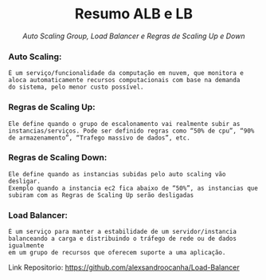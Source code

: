 <h1 align="center">Resumo ALB e LB</h1>
<p align="center"> <i>Auto Scaling Group, Load Balancer e Regras de Scaling Up e Down</i></p>

### **Auto Scaling:**
```
É um serviço/funcionalidade da computação em nuvem, que monitora e
aloca automaticamente recursos computacionais com base na demanda
do sistema, pelo menor custo possível. 
```

### **Regras de Scaling Up:** 
```
Ele define quando o grupo de escalonamento vai realmente subir as
instancias/serviços. Pode ser definido regras como “50% de cpu”, “90%
de armazenamento”, “Trafego massivo de dados”, etc.
```

### **Regras de Scaling Down:**
```
Ele define quando as instancias subidas pelo auto scaling vão desligar.
Exemplo quando a instancia ec2 fica abaixo de “50%”, as instancias que
subiram com as Regras de Scaling Up serão desligadas 
```
 

### **Load Balancer:** 
```
É um serviço para manter a estabilidade de um servidor/instancia
balanceando a carga e distribuindo o tráfego de rede ou de dados igualmente
em um grupo de recursos que oferecem suporte a uma aplicação.   
```
 
Link Repositorio: https://github.com/alexsandroocanha/Load-Balancer
